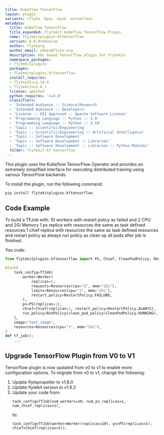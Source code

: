 ```yaml
---
title: Kubeflow TensorFlow
layout: plugin
variants: +flyte -byoc -byok -serverless
metadata:
  title: Kubeflow TensorFlow
  title_expanded: Flytekit Kubeflow TensorFlow Plugin
  name: flytekitplugins-kftensorflow
  version: 0.0.0+develop
  author: flyteorg
  author_email: admin@flyte.org
  description: K8s based Tensorflow plugin for flytekit
  namespace_packages:
  - flytekitplugins
  packages:
  - flytekitplugins.kftensorflow
  install_requires:
  - flyteidl>=1.10.0
  - flytekit>=1.6.1
  license: apache2
  python_requires: '>=3.9'
  classifiers:
  - 'Intended Audience :: Science/Research'
  - 'Intended Audience :: Developers'
  - 'License :: OSI Approved :: Apache Software License'
  - 'Programming Language :: Python :: 3.9'
  - 'Programming Language :: Python :: 3.10'
  - 'Topic :: Scientific/Engineering'
  - 'Topic :: Scientific/Engineering :: Artificial Intelligence'
  - 'Topic :: Software Development'
  - 'Topic :: Software Development :: Libraries'
  - 'Topic :: Software Development :: Libraries :: Python Modules'
  folder: flytekit-kf-tensorflow
---
```



This plugin uses the Kubeflow TensorFlow Operator and provides an extremely simplified interface for executing distributed training using various TensorFlow backends.

To install the plugin, run the following command:

```bash
pip install flytekitplugins-kftensorflow
```

## Code Example
To build a TFJob with:
10 workers with restart policy as failed and 2 CPU and 2Gi Memory
1 ps replica with resources the same as task defined resources
1 chief replica with resources the same as task defined resources and restart policy as always
run policy as clean up all pods after job is finished.

You code:
```python
from flytekitplugins.kftensorflow import PS, Chief, CleanPodPolicy, RestartPolicy, RunPolicy, TfJob, Worker

@task(
    task_config=TfJob(
        worker=Worker(
            replicas=5,
            requests=Resources(cpu="2", mem="2Gi"),
            limits=Resources(cpu="2", mem="2Gi"),
            restart_policy=RestartPolicy.FAILURE,
        ),
        ps=PS(replicas=1),
        chief=Chief(replicas=1, restart_policy=RestartPolicy.ALWAYS),
        run_policy=RunPolicy(clean_pod_policy=CleanPodPolicy.RUNNING),
    ),
    image="test_image",
    resources=Resources(cpu="1", mem="1Gi"),
)
def tf_job():
    ...
```


## Upgrade TensorFlow Plugin from V0 to V1
Tensorflow plugin is now updated from v0 to v1 to enable more configuration options.
To migrate from v0 to v1, change the following:
1. Update flytepropeller to v1.6.0
2. Update flytekit version to v1.6.2
3. Update your code from:
    ```
    task_config=TfJob(num_workers=10, num_ps_replicas=1, num_chief_replicas=1),
    ```
    to:
    ```
    task_config=TfJob(worker=Worker(replicas=10), ps=PS(replicas=1), chief=Chief(replicas=1)),
    ```
